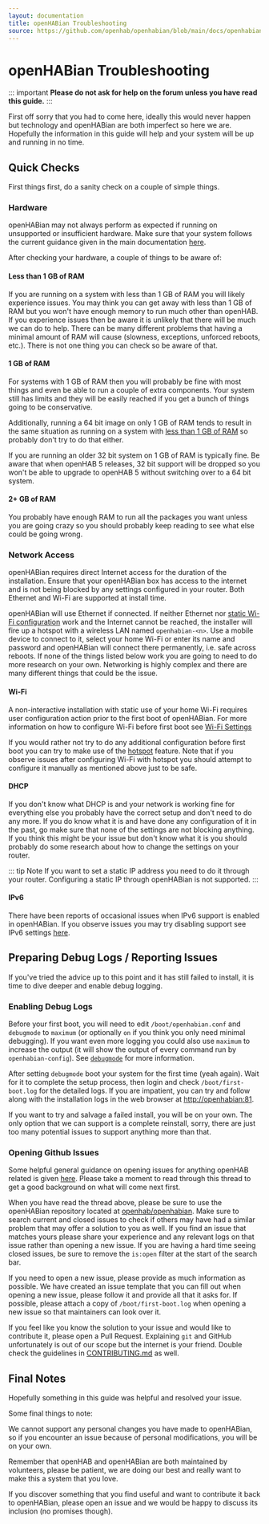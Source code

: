 ```yaml
---
layout: documentation
title: openHABian Troubleshooting
source: https://github.com/openhab/openhabian/blob/main/docs/openhabian-troubleshooting.md
---
```


# openHABian Troubleshooting

::: important
**Please do not ask for help on the forum unless you have read this guide.**
:::

First off sorry that you had to come here, ideally this would never happen but technology and openHABian are both imperfect so here we are.
Hopefully the information in this guide will help and your system will be up and running in no time.

## Quick Checks

First things first, do a sanity check on a couple of simple things.

### Hardware

openHABian may not always perform as expected if running on unsupported or insufficient hardware.
Make sure that your system follows the current guidance given in the main documentation [here](./openhabian.md#hardware).

After checking your hardware, a couple of things to be aware of:

#### Less than 1 GB of RAM

If you are running on a system with less than 1 GB of RAM you will likely experience issues.
You may think you can get away with less than 1 GB of RAM but you won't have enough memory to run much other than openHAB.
If you experience issues then be aware it is unlikely that there will be much we can do to help.
There can be many different problems that having a minimal amount of RAM will cause (slowness, exceptions, unforced reboots, etc.).
There is not one thing you can check so be aware of that.

#### 1 GB of RAM

For systems with 1 GB of RAM then you will probably be fine with most things and even be able to run a couple of extra components.
Your system still has limits and they will be easily reached if you get a bunch of things going to be conservative.

Additionally, running a 64 bit image on only 1 GB of RAM tends to result in the same situation as running on a system with [less than 1 GB of RAM](#less-than-1-gb-of-ram) so probably don't try to do that either.

If you are running an older 32 bit system on 1 GB of RAM is typically fine.
Be aware that when openHAB 5 releases, 32 bit support will be dropped so you won't be able to upgrade to openHAB 5 without switching over to a 64 bit system.

#### 2+ GB of RAM

You probably have enough RAM to run all the packages you want unless you are going crazy so you should probably keep reading to see what else could be going wrong.

### Network Access

openHABian requires direct Internet access for the duration of the installation.
Ensure that your openHABian box has access to the internet and is not being blocked by any settings configured in your router.
Both Ethernet and Wi-Fi are supported at install time.

openHABian will use Ethernet if connected.
If neither Ethernet nor [static Wi-Fi configuration](#Wi-Fi) work and the Internet cannot be reached, the installer will fire up a hotspot with a wireless LAN named `openhabian-<n>`.
Use a mobile device to connect to it, select your home Wi-Fi or enter its name and password and openHABian will connect there permanently, i.e. safe across reboots.
If none of the things listed below work you are going to need to do more research on your own.
Networking is highly complex and there are many different things that could be the issue.

#### Wi-Fi

A non-interactive installation with static use of your home Wi-Fi requires user configuration action prior to the first boot of openHABian.
For more information on how to configure Wi-Fi before first boot see [Wi-Fi Settings](./openhabian.md#wi-fi-settings)

If you would rather not try to do any additional configuration before first boot you can try to make use of the [hotspot](./openhabian.md#wi-fi-hotspot) feature.
Note that if you observe issues after configuring Wi-Fi with hotspot you should attempt to configure it manually as mentioned above just to be safe.

#### DHCP

If you don't know what DHCP is and your network is working fine for everything else you probably have the correct setup and don't need to do any more.
If you do know what it is and have done any configuration of it in the past, go make sure that none of the settings are not blocking anything.
If you think this might be your issue but don't know what it is you should probably do some research about how to change the settings on your router.

::: tip Note
If you want to set a static IP address you need to do it through your router.
Configuring a static IP through openHABian is not supported.
:::

#### IPv6

There have been reports of occasional issues when IPv6 support is enabled in openHABian.
If you observe issues you may try disabling support see IPv6 settings [here](./openhabian.md#ipv6).

## Preparing Debug Logs / Reporting Issues

If you've tried the advice up to this point and it has still failed to install, it is time to dive deeper and enable debug logging.

### Enabling Debug Logs

Before your first boot, you will need to edit `/boot/openhabian.conf` and `debugmode` to `maximum` (or optionally `on` if you think you only need minimal debugging).
If you want even more logging you could also use `maximum` to increase the output (it will show the output of every command run by `openhabian-config`).
See [`debugmode`](./openhabian.md#debugmode) for more information.

After setting `debugmode` boot your system for the first time (yeah again).
Wait for it to complete the setup process, then login and check `/boot/first-boot.log` for the detailed logs.
If you are impatient, you can try and follow along with the installation logs in the web browser at [http://openhabian:81](http://openhabian:81).

If you want to try and salvage a failed install, you will be on your own.
The only option that we can support is a complete reinstall, sorry, there are just too many potential issues to support anything more than that.

### Opening Github Issues

Some helpful general guidance on opening issues for anything openHAB related is given [here](https://community.openhab.org/t/how-to-file-an-issue/68464).
Please take a moment to read through this thread to get a good background on what will come next first.

When you have read the thread above, please be sure to use the openHABian repository located at [openhab/openhabian](https://github.com/openhab/openhabian).
Make sure to search current and closed issues to check if others may have had a similar problem that may offer a solution to you as well.
If you find an issue that matches yours please share your experience and any relevant logs on that issue rather than opening a new issue.
If you are having a hard time seeing closed issues, be sure to remove the `is:open` filter at the start of the search bar.


If you need to open a new issue, please provide as much information as possible.
We have created an issue template that you can fill out when opening a new issue, please follow it and provide all that it asks for.
If possible, please attach a copy of `/boot/first-boot.log` when opening a new issue so that maintainers can look over it.

If you feel like you know the solution to your issue and would like to contribute it, please open a Pull Request.
Explaining `git` and GitHub unfortunately is out of our scope but the internet is your friend.
Double check the guidelines in [CONTRIBUTING.md](https://github.com/openhab/openhabian/blob/main/CONTRIBUTING.md) as well.

## Final Notes

Hopefully something in this guide was helpful and resolved your issue.

Some final things to note:

We cannot support any personal changes you have made to openHABian, so if you encounter an issue because of personal modifications, you will be on your own.

Remember that openHAB and openHABian are both maintained by volunteers, please be patient, we are doing our best and really want to make this a system that you love.

If you discover something that you find useful and want to contribute it back to openHABian, please open an issue and we would be happy to discuss its inclusion (no promises though).
